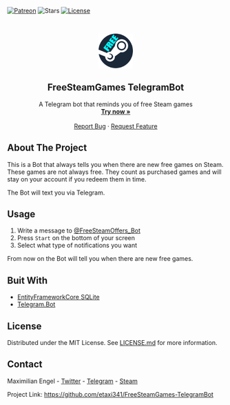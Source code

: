 [![Patreon](https://img.shields.io/badge/Patreon-donate-green?style=for-the-badge)](https://www.patreon.com/etaxi341)
![Stars](https://img.shields.io/github/stars/etaxi341/FreeSteamGames-TelegramBot?style=for-the-badge)
[![License](https://img.shields.io/github/license/etaxi341/FreeSteamGames-TelegramBot?style=for-the-badge)](https://github.com/etaxi341/FreeSteamGames-TelegramBot/blob/master/LICENSE.md)

<br />
<p align="center">
  <a href="https://github.com/etaxi341/FreeSteamGames-TelegramBot">
    <img src="images/logo.png" alt="Logo" width="80" height="80">
  </a>

  <h2 align="center">FreeSteamGames TelegramBot</h2>

  <p align="center">
    A Telegram bot that reminds you of free Steam games
    <br />
    <a href="https://t.me/FreeSteamOffers_Bot/"><strong>Try now »</strong></a>
    <br />
    <br />
    <a href="https://github.com/etaxi341/FreeSteamGames-TelegramBot/issues">Report Bug</a>
    ·
    <a href="https://github.com/etaxi341/FreeSteamGames-TelegramBot/issues">Request Feature</a>
  </p>
</p>

## About The Project

This is a Bot that always tells you when there are new free games on Steam. These games are not always free. They count as purchased games and will stay on your account if you redeem them in time.

The Bot will text you via Telegram.



## Usage

1. Write a message to [@FreeSteamOffers_Bot](https://t.me/FreeSteamOffers_Bot/)
2. Press ```Start``` on the bottom of your screen
3. Select what type of notifications you want

From now on the Bot will tell you when there are new free games.



## Buit With
- [EntityFrameworkCore SQLite](https://github.com/dotnet/efcore)
- [Telegram.Bot](https://github.com/TelegramBots/Telegram.Bot)



## License
Distributed under the MIT License. See [LICENSE.md](https://github.com/etaxi341/FreeSteamGames-TelegramBot/blob/master/LICENSE.md) for more information.



## Contact
Maximilian Engel - [Twitter](https://twitter.com/etaxi341) - [Telegram](https://t.me/etaxi341/) - [Steam](https://steamcommunity.com/id/etaxi341)

Project Link: https://github.com/etaxi341/FreeSteamGames-TelegramBot